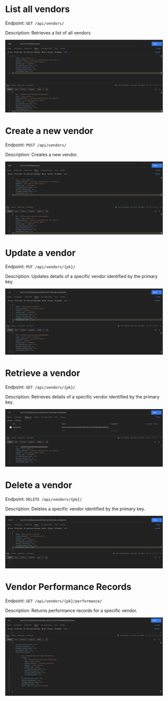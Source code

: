 # List all vendors

Endpoint: `GET /api/vendors/`

Description: Retrieves a list of all vendors

![List Vendors](https://github.com/salty-ivy/vendor-management-system/blob/main/src/images/vendor/vendor_create.png)


# Create a new vendor

Endpoint: `POST /api/vendors/`

Description: Creates a new vendor.

![Create Vendor](src/images/vendor/vendor_create.png)

# Update a vendor

Endpoint: `PUT /api/vendors/{pk}/`

Description: Updates details of a specific vendor identified by the primary key.

![Update Vendor](src/images/vendor/vendor_update.png)



# Retrieve a vendor

Endpoint: `GET /api/vendors/{pk}/`

Description: Retrieves details of a specific vendor identified by the primary key.

![Retrieve Vendor](src/images/vendor/vendor_retrieve.png)



# Delete a vendor

Endpoint: `DELETE /api/vendors/{pk}/`

Description: Deletes a specific vendor identified by the primary key.

![Delete Vendor](src/images/vendor/vendor_delete.png)


# Vendor Performance Records

Endpoint: `GET /api/vendors/{pk}/performance/`

Description: Returns performance records for a specific vendor.

![Vendor Performance Records](src/images/vendor/vendor_performance.png)
